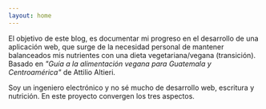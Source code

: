 ```yaml
---
layout: home
---
```


El objetivo de este blog, es documentar mi progreso en el desarrollo de una aplicación web, que surge de la necesidad personal de mantener balanceados mis nutrientes con una dieta vegetariana/vegana (transición). Basado en *"Guía a la alimentación vegana para Guatemala y Centroamérica"* de Attilio Altieri. 

Soy un ingeniero electrónico y no sé mucho de desarrollo web, escritura y nutrición. En este proyecto convergen los tres aspectos. 

